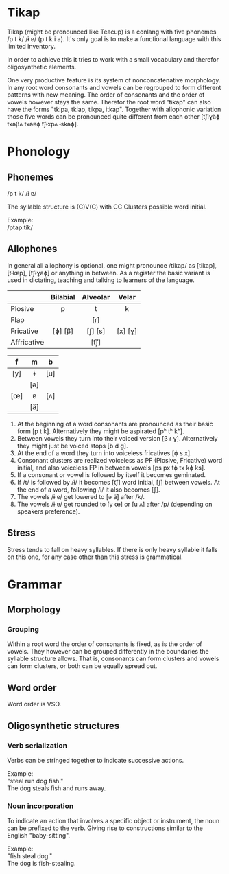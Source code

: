 # Tikap

Tikap (might be pronounced like Teacup) is a conlang with five phonemes /p t k/ /ɨ ɐ/ (p t k i a). It's only goal is to make a functional language with this limited inventory.

In order to achieve this it tries to work with a small vocabulary and therefor oligosynthetic elements.

One very productive feature is its system of nonconcatenative morphology. In any root word consonants and vowels can be regrouped to form different patterns with new meaning. The order of consonants and the order of vowels however stays the same. Therefor the root word "tikap" can also have the forms "tkipa, tkiap, tikpa, itkap". Together with allophonic variation those five words can be pronounced quite different from each other [t͡ʃɨɣäɸ txəβʌ txəɐɸ t͡ʃɨxpʌ ɨskəɸ].

# Phonology
## Phonemes

/p t k/ /ɨ ɐ/

The syllable structure is (C)V(C) with CC Clusters possible word initial.

Example:  
/ptap.tik/

## Allophones

In general all allophony is optional, one might pronounce /tikap/ as [tikap], [tɨkɐp], [t͡ʃɨɣäɸ] or anything in between. As a register the basic variant is used in dictating, teaching and talking to learners of the language.

|                   | Bilabial | Alveolar | Velar   |
| ----------------- |:--------:|:--------:|:-------:|
| Plosive           | p        | t        | k       |
| Flap              |          | [ɾ]      |         |
| Fricative         | [ɸ] [β]  | [ʃ] [s]  | [x] [ɣ] |
| Affricative       |          | [t͡ʃ]    |         |

| f | m | b |
|:-:|:-:|:-:|
|[y]| ɨ |[u]|
|   |[ə]|   |
|[œ]| ɐ |[ʌ]|
|   |[ä]|   |

1. At the beginning of a word consonants are pronounced as their basic form [p t k]. Alternatively they might be aspirated [pʰ tʰ kʰ].
2. Between vowels they turn into their voiced version [β ɾ ɣ]. Alternatively they might just be voiced stops [b d g].
3. At the end of a word they turn into voiceless fricatives [ɸ s x].
4. Consonant clusters are realized voiceless as PF (Plosive, Fricative) word initial, and also voiceless FP in between vowels [ps px tɸ tx kɸ ks].
5. If a consonant or vowel is followed by itself it becomes geminated. 
6. If /t/ is followed by /ɨ/ it becomes [t͡ʃ] word initial, [ʃ] between vowels. At the end of a word, following /ɨ/ it also becomes [ʃ].
7. The vowels /ɨ ɐ/ get lowered to [ə ä] after /k/.
8. The vowels /ɨ ɐ/ get rounded to [y œ] or [u ʌ] after /p/ (depending on speakers preference).

## Stress

Stress tends to fall on heavy syllables. If there is only heavy syllable it falls on this one, for any case other than this stress is grammatical.

# Grammar
## Morphology
### Grouping

Within a root word the order of consonants is fixed, as is the order of vowels. They however can be grouped differently in the boundaries the syllable structure allows. That is, consonants can form clusters and vowels can form clusters, or both can be equally spread out.

## Word order

Word order is VSO.

## Oligosynthetic structures
### Verb serialization

Verbs can be stringed together to indicate successive actions.

Example:  
"steal run dog fish."  
The dog steals fish and runs away.

### Noun incorporation

To indicate an action that involves a specific object or instrument, the noun can be prefixed to the verb. Giving rise to constructions similar to the English "baby-sitting".

Example:  
"fish steal dog."  
The dog is fish-stealing.
